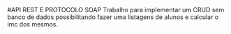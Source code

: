 #API REST E PROTOCOLO SOAP
Trabalho para implementar um CRUD sem banco de dados possibilitando fazer uma listagens de alunos e calcular o imc dos mesmos.

